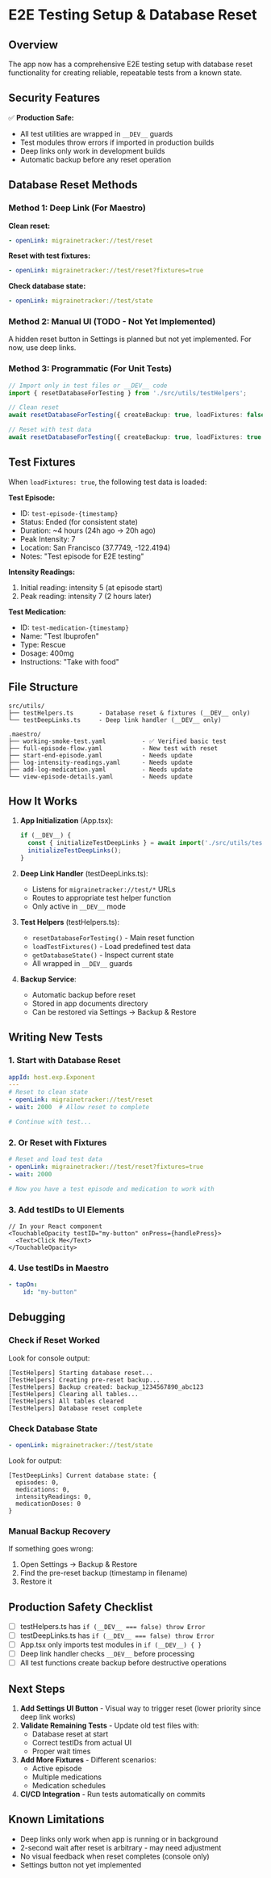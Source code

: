 # E2E Testing Setup & Database Reset

## Overview

The app now has a comprehensive E2E testing setup with database reset functionality for creating reliable, repeatable tests from a known state.

## Security Features

✅ **Production Safe:**
- All test utilities are wrapped in `__DEV__` guards
- Test modules throw errors if imported in production builds
- Deep links only work in development builds
- Automatic backup before any reset operation

## Database Reset Methods

### Method 1: Deep Link (For Maestro)

**Clean reset:**
```yaml
- openLink: migrainetracker://test/reset
```

**Reset with test fixtures:**
```yaml
- openLink: migrainetracker://test/reset?fixtures=true
```

**Check database state:**
```yaml
- openLink: migrainetracker://test/state
```

### Method 2: Manual UI (TODO - Not Yet Implemented)

A hidden reset button in Settings is planned but not yet implemented. For now, use deep links.

### Method 3: Programmatic (For Unit Tests)

```typescript
// Import only in test files or __DEV__ code
import { resetDatabaseForTesting } from './src/utils/testHelpers';

// Clean reset
await resetDatabaseForTesting({ createBackup: true, loadFixtures: false });

// Reset with test data
await resetDatabaseForTesting({ createBackup: true, loadFixtures: true });
```

## Test Fixtures

When `loadFixtures: true`, the following test data is loaded:

**Test Episode:**
- ID: `test-episode-{timestamp}`
- Status: Ended (for consistent state)
- Duration: ~4 hours (24h ago → 20h ago)
- Peak Intensity: 7
- Location: San Francisco (37.7749, -122.4194)
- Notes: "Test episode for E2E testing"

**Intensity Readings:**
1. Initial reading: intensity 5 (at episode start)
2. Peak reading: intensity 7 (2 hours later)

**Test Medication:**
- ID: `test-medication-{timestamp}`
- Name: "Test Ibuprofen"
- Type: Rescue
- Dosage: 400mg
- Instructions: "Take with food"

## File Structure

```
src/utils/
├── testHelpers.ts       - Database reset & fixtures (__DEV__ only)
└── testDeepLinks.ts     - Deep link handler (__DEV__ only)

.maestro/
├── working-smoke-test.yaml          - ✅ Verified basic test
├── full-episode-flow.yaml           - New test with reset
├── start-end-episode.yaml           - Needs update
├── log-intensity-readings.yaml      - Needs update
├── add-log-medication.yaml          - Needs update
└── view-episode-details.yaml        - Needs update
```

## How It Works

1. **App Initialization** (App.tsx):
   ```typescript
   if (__DEV__) {
     const { initializeTestDeepLinks } = await import('./src/utils/testDeepLinks');
     initializeTestDeepLinks();
   }
   ```

2. **Deep Link Handler** (testDeepLinks.ts):
   - Listens for `migrainetracker://test/*` URLs
   - Routes to appropriate test helper function
   - Only active in `__DEV__` mode

3. **Test Helpers** (testHelpers.ts):
   - `resetDatabaseForTesting()` - Main reset function
   - `loadTestFixtures()` - Load predefined test data
   - `getDatabaseState()` - Inspect current state
   - All wrapped in `__DEV__` guards

4. **Backup Service**:
   - Automatic backup before reset
   - Stored in app documents directory
   - Can be restored via Settings → Backup & Restore

## Writing New Tests

### 1. Start with Database Reset

```yaml
appId: host.exp.Exponent
---
# Reset to clean state
- openLink: migrainetracker://test/reset
- wait: 2000  # Allow reset to complete

# Continue with test...
```

### 2. Or Reset with Fixtures

```yaml
# Reset and load test data
- openLink: migrainetracker://test/reset?fixtures=true
- wait: 2000

# Now you have a test episode and medication to work with
```

### 3. Add testIDs to UI Elements

```tsx
// In your React component
<TouchableOpacity testID="my-button" onPress={handlePress}>
  <Text>Click Me</Text>
</TouchableOpacity>
```

### 4. Use testIDs in Maestro

```yaml
- tapOn:
    id: "my-button"
```

## Debugging

### Check if Reset Worked

Look for console output:
```
[TestHelpers] Starting database reset...
[TestHelpers] Creating pre-reset backup...
[TestHelpers] Backup created: backup_1234567890_abc123
[TestHelpers] Clearing all tables...
[TestHelpers] All tables cleared
[TestHelpers] Database reset complete
```

### Check Database State

```yaml
- openLink: migrainetracker://test/state
```

Look for output:
```
[TestDeepLinks] Current database state: {
  episodes: 0,
  medications: 0,
  intensityReadings: 0,
  medicationDoses: 0
}
```

### Manual Backup Recovery

If something goes wrong:
1. Open Settings → Backup & Restore
2. Find the pre-reset backup (timestamp in filename)
3. Restore it

## Production Safety Checklist

- [ ] testHelpers.ts has `if (__DEV__ === false) throw Error`
- [ ] testDeepLinks.ts has `if (__DEV__ === false) throw Error`
- [ ] App.tsx only imports test modules in `if (__DEV__) { }`
- [ ] Deep link handler checks `__DEV__` before processing
- [ ] All test functions create backup before destructive operations

## Next Steps

1. **Add Settings UI Button** - Visual way to trigger reset (lower priority since deep link works)
2. **Validate Remaining Tests** - Update old test files with:
   - Database reset at start
   - Correct testIDs from actual UI
   - Proper wait times
3. **Add More Fixtures** - Different scenarios:
   - Active episode
   - Multiple medications
   - Medication schedules
4. **CI/CD Integration** - Run tests automatically on commits

## Known Limitations

- Deep links only work when app is running or in background
- 2-second wait after reset is arbitrary - may need adjustment
- No visual feedback when reset completes (console only)
- Settings button not yet implemented

